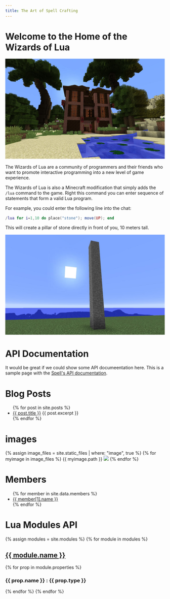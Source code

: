 ```yaml
---
title: The Art of Spell Crafting
---
```

# Welcome to the Home of the Wizards of Lua

![Manison](images/manison.jpg)

The Wizards of Lua are a community of programmers and their friends
who want to promote interactive programming into a new level
of game experience.

The Wizards of Lua is also a Minecraft modification that simply adds
the ```/lua``` command to the game.
Right  this command you can enter sequence of statements that form
a valid Lua program.

For example, you could enter the following line into the chat:
```lua
/lua for i=1,10 do place("stone"); move(UP); end
```
This will create a pillar of stone directly in front of you, 10 meters tall.

![Pillar of Stone](images/pillar-of-stone.jpg)

# API Documentation
It would be great if we could show some API documeentation here.
This is a sample page with the [Spell's API documentation](Spell-api.md).

# Blog Posts
<ul>
  {% for post in site.posts %}
    <li>
      <a href="{{ post.url }}">{{ post.title }}</a>
      {{ post.excerpt }}
    </li>
  {% endfor %}
</ul>

# images
{% assign image_files = site.static_files | where: "image", true %}
{% for myimage in image_files %}
  {{ myimage.path }}
  <img src="{{myimage.path}}"/>
{% endfor %}

# Members
<ul>
{% for member in site.data.members %}
  <li>
    <a href="https://github.com/{{ member[1].github }}">
      {{ member[1].name }}
    </a>
  </li>
{% endfor %}
</ul>

# Lua Modules API
{% assign modules = site.modules %}
{% for module in modules %}

## <a href="{{ module.url }}">{{ module.name }}</a>
{% for prop in module.properties %}
### {{ prop.name }} : {{ prop.type }}
{% endfor %}
{% endfor %}
